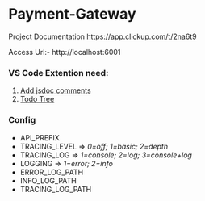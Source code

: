 # Payment-Gateway
Project Documentation https://app.clickup.com/t/2na6t9

Access Url:- http://localhost:6001

### VS Code Extention need: 
1. [Add jsdoc comments](https://marketplace.visualstudio.com/items?itemName=stevencl.addDocComments)
2. [Todo Tree](https://marketplace.visualstudio.com/items?itemName=Gruntfuggly.todo-tree)


### Config
* API_PREFIX
* TRACING_LEVEL 
    =>  _0=off; 1=basic; 2=depth_
* TRACING_LOG 
    =>  _1=console; 2=log; 3=console+log_
* LOGGING 
    =>  _1=error; 2=info_
* ERROR_LOG_PATH
* INFO_LOG_PATH
* TRACING_LOG_PATH

